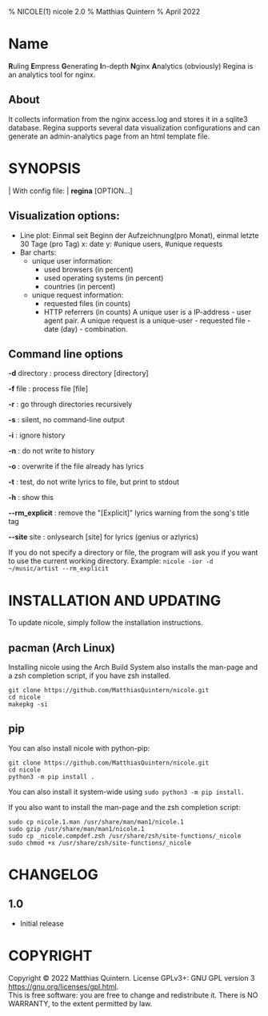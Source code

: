 % NICOLE(1) nicole 2.0
% Matthias Quintern
% April 2022

# Name
**R**uling **E**mpress **G**enerating **I**n-depth **N**ginx **A**nalytics (obviously)
Regina is an analytics tool for nginx.

## About
It collects information from the nginx access.log and stores it in a sqlite3 database.
Regina supports several data visualization configurations and can generate an admin-analytics page from an html template file.

# SYNOPSIS
| With config file:
|    **regina** [OPTION...]

## Visualization options:
- Line plot: Einmal seit Beginn der Aufzeichnung(pro Monat), einmal letzte 30 Tage (pro Tag)
  x: date 
  y: #unique users, #unique requests
- Bar charts:
  - unique user information:
    - used browsers (in percent)
    - used operating systems (in percent)
    - countries (in percent)
  - unique request information:
    - requested files (in counts)
    - HTTP referrers (in counts)
A unique user is a IP-address - user agent pair.
A unique request is a unique-user - requested file - date (day) - combination.

## Command line options
**-d** directory
: process directory [directory]

**-f** file
: process file [file]

**-r**
: go through directories recursively

**-s**
: silent, no command-line output

**-i**
: ignore history

**-n**
: do not write to history

**-o**
: overwrite if the file already has lyrics

**-t**
: test, do not write lyrics to file, but print to stdout

**-h**
: show this

**--rm_explicit**
: remove the "[Explicit]" lyrics warning from the song's title tag

**--site** site
: onlysearch [site] for lyrics (genius or azlyrics)

If you do not specify a directory or file, the program will ask you if you want to use the current working directory.
Example: `nicole -ior -d ~/music/artist --rm_explicit`

# INSTALLATION AND UPDATING
To update nicole, simply follow the installation instructions.

## pacman (Arch Linux)
Installing nicole using the Arch Build System also installs the man-page and a zsh completion script, if you have zsh installed.
```shell
git clone https://github.com/MatthiasQuintern/nicole.git
cd nicole
makepkg -si
```

## pip
You can also install nicole with python-pip:
```shell
git clone https://github.com/MatthiasQuintern/nicole.git
cd nicole
python3 -m pip install .
```
You can also install it system-wide using `sudo python3 -m pip install.`

If you also want to install the man-page and the zsh completion script:
```shell
sudo cp nicole.1.man /usr/share/man/man1/nicole.1
sudo gzip /usr/share/man/man1/nicole.1
sudo cp _nicole.compdef.zsh /usr/share/zsh/site-functions/_nicole
sudo chmod +x /usr/share/zsh/site-functions/_nicole
```

# CHANGELOG
## 1.0
- Initial release

# COPYRIGHT
Copyright  ©  2022  Matthias  Quintern.  License GPLv3+: GNU GPL version 3 <https://gnu.org/licenses/gpl.html>.\
This is free software: you are free to change and redistribute it.  There is NO WARRANTY, to the extent permitted by law.
